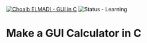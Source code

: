 [![Choaib ELMADI - GUI in C](https://img.shields.io/badge/Choaib_ELMADI-GUI_in_C-8800dd)](https://elmadichoaib.vercel.app) ![Status - Learning](https://img.shields.io/badge/Status-Learning-2bd729)

# Make a GUI Calculator in C
